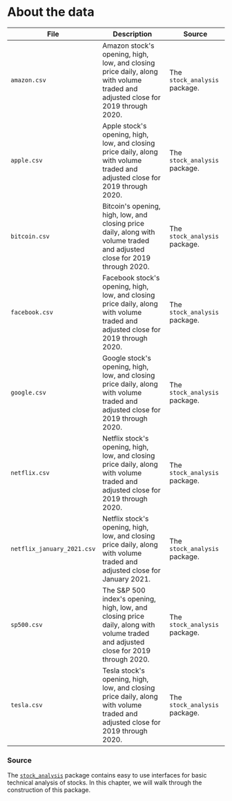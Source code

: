 # About the data

| File | Description | Source |
| --- | --- | --- |
| `amazon.csv` | Amazon stock's opening, high, low, and closing price daily, along with volume traded and adjusted close for 2019 through 2020. | The `stock_analysis` package. |
| `apple.csv` | Apple stock's opening, high, low, and closing price daily, along with volume traded and adjusted close for 2019 through 2020. | The `stock_analysis` package. |
| `bitcoin.csv` | Bitcoin's opening, high, low, and closing price daily, along with volume traded and adjusted close for 2019 through 2020. | The `stock_analysis` package. |
| `facebook.csv` | Facebook stock's opening, high, low, and closing price daily, along with volume traded and adjusted close for 2019 through 2020. | The `stock_analysis` package. |
| `google.csv` | Google stock's opening, high, low, and closing price daily, along with volume traded and adjusted close for 2019 through 2020. | The `stock_analysis` package. |
| `netflix.csv` | Netflix stock's opening, high, low, and closing price daily, along with volume traded and adjusted close for 2019 through 2020. | The `stock_analysis` package. |
| `netflix_january_2021.csv` | Netflix stock's opening, high, low, and closing price daily, along with volume traded and adjusted close for January 2021. | The `stock_analysis` package. |
| `sp500.csv` | The S&P 500 index's opening, high, low, and closing price daily, along with volume traded and adjusted close for 2019 through 2020. | The `stock_analysis` package. |
| `tesla.csv` | Tesla stock's opening, high, low, and closing price daily, along with volume traded and adjusted close for 2019 through 2020. | The `stock_analysis` package. |

### Source
The [`stock_analysis`](https://github.com/fenago/stock-analysis) package contains easy to use interfaces for basic technical analysis of stocks. In this chapter, we will walk through the construction of this package.
